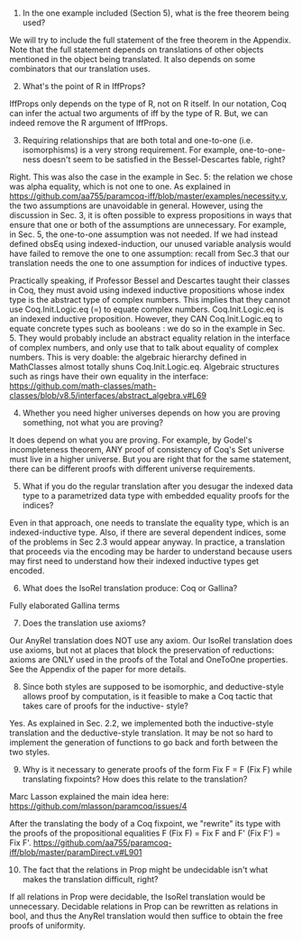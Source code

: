 1. In the one example included (Section 5), what is the free theorem being used?

We will try to include the full statement of the free theorem in the Appendix. Note that the full statement depends on translations of other objects mentioned in the object being translated. It also depends
on some combinators that our translation uses.

2. What's the point of R in IffProps?

IffProps only depends on the type of R, not on R itself. In our notation, Coq can infer the actual two arguments of iff by the type of R. But, we can indeed remove the R argument of IffProps.

3. Requiring relationships that are both total and one-to-one (i.e. isomorphisms) is a very strong requirement. For example, one-to-one-ness doesn't seem to be satisfied in the Bessel-Descartes fable, right?

Right. This was also the case in the example in Sec. 5: the relation we chose was alpha equality, which is not one to one.
As explained in https://github.com/aa755/paramcoq-iff/blob/master/examples/necessity.v, the two assumptions are unavoidable in general. 
However, using the discussion in Sec. 3, it is often possible to express propositions in ways that ensure that one or both of the assumptions are  unnecessary. 
For example, in Sec. 5, the one-to-one assumption was not needed. If we had instead defined obsEq using indexed-induction, our unused variable analysis would have failed to remove the one to one assumption: recall from Sec.3 that our translation needs the one to one assumption for indices of inductive types.

Practically speaking, if Professor Bessel and Descartes taught their classes in Coq, they must avoid using indexed inductive propositions whose index type is the abstract type of complex numbers. This implies that they cannot
use Coq.Init.Logic.eq (=) to equate complex numbers. Coq.Init.Logic.eq is an indexed inductive proposition. However, they CAN Coq.Init.Logic.eq to equate concrete types such as booleans : we do so in the example in Sec. 5.
They would probably include an abstract equality relation in the interface of complex numbers, and only use that to talk about equality of complex numbers.
This is very doable: the algebraic hierarchy defined in MathClasses almost totally shuns Coq.Init.Logic.eq. Algebraic structures such as rings have their own equality in the interface:
https://github.com/math-classes/math-classes/blob/v8.5/interfaces/abstract_algebra.v#L69

4. Whether you need higher universes depends on how you are proving something, not what you are proving?

It does depend on what you are proving. For example, by Godel's incompleteness theorem, ANY proof of consistency of Coq's Set universe must live in a higher universe. But you are right that for the same statement, there can be different proofs with different universe requirements.


5. What if you do the regular translation after you desugar the indexed data type to a parametrized data type with embedded equality proofs for the indices?

Even in that approach, one needs to translate the equality type, which is an indexed-inductive type. Also, if there are several dependent indices, some of the problems in Sec 2.3 would appear anyway.
In practice, a translation that proceeds via the encoding may be harder to understand because users may first need to understand how their indexed inductive types get encoded.

6. What does the IsoRel translation produce: Coq or Gallina? 

Fully elaborated Gallina terms

7. Does the translation use axioms?

Our AnyRel translation does NOT use any axiom. 
Our IsoRel translation does use axioms, but not at places that block the preservation of reductions: axioms are ONLY used in the proofs of the Total and OneToOne properties. See the Appendix of the paper for more details.

8.  Since both styles are supposed to be isomorphic, and deductive-style allows proof by computation, is it feasible to make a Coq tactic that takes care of proofs for the inductive- style?

Yes. As explained in Sec. 2.2, we implemented both the inductive-style translation and the deductive-style translation.
It may be not so hard to implement the generation of functions to go back and forth between the two styles.

9. Why is it necessary to generate proofs of the form Fix F = F (Fix F) while translating fixpoints? How does this relate to the translation?

Marc Lasson explained the main idea here:
https://github.com/mlasson/paramcoq/issues/4

After the translating the body of a Coq fixpoint, we "rewrite" its type with the proofs of the propositional equalities  F (Fix F) = Fix F  and F' (Fix F') = Fix F'. 
https://github.com/aa755/paramcoq-iff/blob/master/paramDirect.v#L901


10.  The fact that the relations in Prop might be undecidable isn't what makes the translation difficult, right?

If all relations in Prop were decidable, the IsoRel translation would be unnecessary.
Decidable relations in Prop can be rewritten as relations in bool, and thus the AnyRel translation would then suffice to obtain the free proofs of uniformity.

